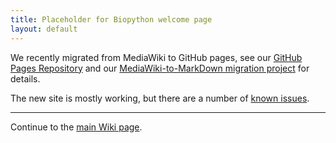 ```yaml
---
title: Placeholder for Biopython welcome page
layout: default
---
```


We recently migrated from MediaWiki to GitHub pages, see our
[GitHub Pages Repository](https://github.com/biopython/biopython.github.io/)
and our
[MediaWiki-to-MarkDown migration project](https://github.com/peterjc/mediawiki_to_git_md)
for details.

The new site is mostly working, but there are a number of
[known issues](https://github.com/biopython/biopython.github.io/issues).

---------------------------------------

Continue to the [main Wiki page](/wiki/Biopython).
